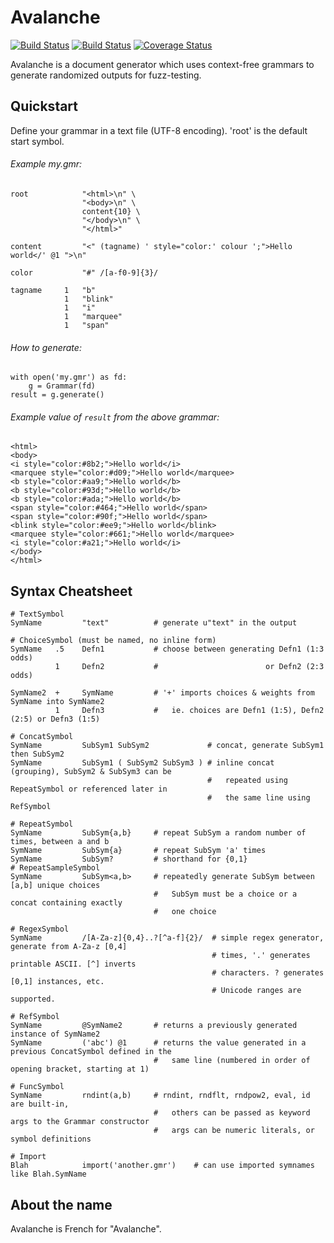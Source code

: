 # Avalanche

[![Build Status](https://api.travis-ci.org/MozillaSecurity/avalanche.svg)](https://travis-ci.org/MozillaSecurity/avalanche)
[![Build Status](https://ci.appveyor.com/api/projects/status/s3dy0u03mya63ykh/branch/master?svg=true)](https://ci.appveyor.com/project/MozillaSecurity/avalanche/branch/master)
[![Coverage Status](https://coveralls.io/repos/github/MozillaSecurity/avalanche/badge.svg)](https://coveralls.io/github/MozillaSecurity/avalanche)


Avalanche is a document generator which uses context-free grammars to generate
randomized outputs for fuzz-testing.


## Quickstart

Define your grammar in a text file (UTF-8 encoding). 'root' is the default start symbol.

###### Example my.gmr:
```
root            "<html>\n" \
                "<body>\n" \
                content{10} \
                "</body>\n" \
                "</html>"

content         "<" (tagname) ' style="color:' colour ';">Hello world</' @1 ">\n"

color           "#" /[a-f0-9]{3}/

tagname     1   "b"
            1   "blink"
            1   "i"
            1   "marquee"
            1   "span"
```

###### How to generate:
```
with open('my.gmr') as fd:
    g = Grammar(fd)
result = g.generate()
```

###### Example value of `result` from the above grammar:
```
<html>
<body>
<i style="color:#8b2;">Hello world</i>
<marquee style="color:#d09;">Hello world</marquee>
<b style="color:#aa9;">Hello world</b>
<b style="color:#93d;">Hello world</b>
<b style="color:#ada;">Hello world</b>
<span style="color:#464;">Hello world</span>
<span style="color:#90f;">Hello world</span>
<blink style="color:#ee9;">Hello world</blink>
<marquee style="color:#661;">Hello world</marquee>
<i style="color:#a21;">Hello world</i>
</body>
</html>
```


## Syntax Cheatsheet

```
# TextSymbol
SymName         "text"          # generate u"text" in the output

# ChoiceSymbol (must be named, no inline form)
SymName   .5    Defn1           # choose between generating Defn1 (1:3 odds)
          1     Defn2           #                        or Defn2 (2:3 odds)

SymName2  +     SymName         # '+' imports choices & weights from SymName into SymName2
          1     Defn3           #   ie. choices are Defn1 (1:5), Defn2 (2:5) or Defn3 (1:5)

# ConcatSymbol
SymName         SubSym1 SubSym2             # concat, generate SubSym1 then SubSym2
SymName         SubSym1 ( SubSym2 SubSym3 ) # inline concat (grouping), SubSym2 & SubSym3 can be
                                            #   repeated using RepeatSymbol or referenced later in
                                            #   the same line using RefSymbol

# RepeatSymbol
SymName         SubSym{a,b}     # repeat SubSym a random number of times, between a and b
SymName         SubSym{a}       # repeat SubSym 'a' times
SymName         SubSym?         # shorthand for {0,1}
# RepeatSampleSymbol
SymName         SubSym<a,b>     # repeatedly generate SubSym between [a,b] unique choices
                                #   SubSym must be a choice or a concat containing exactly
                                #   one choice

# RegexSymbol
SymName         /[A-Za-z]{0,4}..?[^a-f]{2}/  # simple regex generator, generate from A-Za-z [0,4]
                                             # times, '.' generates printable ASCII. [^] inverts
                                             # characters. ? generates [0,1] instances, etc.
                                             # Unicode ranges are supported.

# RefSymbol
SymName         @SymName2       # returns a previously generated instance of SymName2
SymName         ('abc') @1      # returns the value generated in a previous ConcatSymbol defined in the
                                #   same line (numbered in order of opening bracket, starting at 1)

# FuncSymbol
SymName         rndint(a,b)     # rndint, rndflt, rndpow2, eval, id are built-in,
                                #   others can be passed as keyword args to the Grammar constructor
                                #   args can be numeric literals, or symbol definitions

# Import
Blah            import('another.gmr')    # can use imported symnames like Blah.SymName
```


## About the name

Avalanche is French for "Avalanche".
